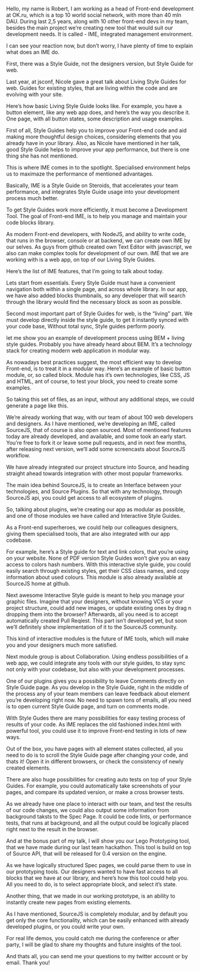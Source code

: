 Hello, my name is Robert, I am working as a head of Front-end development at OK.ru, which is a top 10 world social network, with more than 40 mln DAU. During last 2,5 years, along with 10 other front-end devs in my team, besides the main project we’re creating new tool that would suit our development needs. It is called - IME, integrated management environment.

I can see your reaction now, but don’t worry, I have plenty of time to explain what does an IME do.

First, there was a Style Guide, not the designers version, but Style Guide for web.

Last year, at jsconf, Nicole gave a great talk about Living Style Guides for web. Guides for existing styles, that are living within the code and are evolving with your site.

Here’s how basic Living Style Guide looks like. For example, you have a button element, like any web app does, and here’s the way you describe it. One page, with all button states, some description and usage examples.

First of all, Style Guides help you to improve your Front-end code and aid making more thoughtful design choices, considering elements that you already have in your library. Also, as Nicole have mentioned in her talk, good Style Guide helps to improve your app performance, but there is one thing she has not mentioned.

This is where IME comes in to the spotlight. Specialised environment helps us to maximaze the performance of mentioned advantages.

Basically, IME is a Style Guide on Steroids, that accelerates your team performance, and integrates Style Guide usage into your development process much better.

To get Style Guides work more efficiently, it must become a Development Tool. The goal of Front-end IME, is to help you manage and maintain your code blocks library.

As modern Front-end developers, with NodeJS, and ability to write code, that runs in the browser, console or at backend, we can create own IME by our selves. As guys from github created own Text Editor with javascript, we also can make complex tools for development of our own. IME that we are working with is a web app, on top of our Living Style Guides.

Here’s the list of IME features, that I’m going to talk about today.

Lets start from essentials. Every Style Guide must have a convenient navigation both within a single page, and across whole library. In our app, we have also added blocks thumbnails, so any developer that will search through the library would find the necessary block as soon as possible.

Second most important part of Style Guides for web, is the “living” part. We must develop directly inside the style guide, to get it instantly synced with your code base, Without total sync, Style guides perform poorly.

let me show you an example of development process using BEM + living style guides. Probably you have already heard about BEM. It’s a technology stack for creating modern web application in modular way.

As nowadays best practices suggest, the most efficient way to develop Front-end, is to treat it in a modular way. Here’s an example of basic button module, or, so called block. Module has it’s own technologies, like CSS, JS and HTML, ant of course, to test your block, you need to create some examples.

So taking this set of files, as an input, without any additional steps, we could generate a page like this.

We’re already working that way, with our team of about 100 web developers and designers. As I have mentioned, we’re developing an IME, called SourceJS, that of course  is also open sourced. Most of mentioned features today are already developed, and available, and some took an early start. You’re free to fork it or leave some pull requests, and in next few months, after releasing next version, we’ll add some screencasts about SourceJS workflow.

We have already integrated our project structure into Source, and heading straight ahead towards integration with other most popular frameworks.

The main idea behind SourceJS, is to create an Interface between your technologies, and Source Plugins. So that with any technology, through SourceJS api, you could get access to all ecosystem of plugins.

So, talking about plugins, we’re creating our app as modular as possible, and one of those modules we have called and Interactive Style Guides.

As a Front-end superheroes, we could help our colleagues designers, giving them specialised tools, that are also integrated with our app codebase.

For example, here’s a Style guide for text and link colors, that you’re using on your website. None of PDF version Style Guides won’t give you an easy access to colors hash numbers. With this interactive style guide, you could easily search through existing styles, get their CSS class names, and copy information about used colours. This module is also already available at SourceJS home at github.

Next awesome Interactive Style guide is meant to help you manage your graphic files. Imagine that your designers, without knowing VCS or your project structure, could add new images, or update existing ones by drag n dropping them into the browser? Afterwards, all you need is to accept automatically created Pull Reqiest. This part isn’t developеd yet, but soon we’ll definitely show implementation of it to the SourceJS community.

This kind of interactive modules is the future of IME tools, which will make you and your designers much more satisfied.

Next module group is about Collaboration. Using endless possibilities of a web app, we could integrate any tools with our style guides, to stay sync not only with your codebase, but also with your development processes.

One of our plugins gives you a possibility to leave Comments directly on Style Guide page. As you develop in the Style Guide, right in the middle of the process any of your team members can leave feedback about element you’re developing right now. No need to spawn tons of emails, all you need is to open current Style Guide page, and turn on comments mode.

With Style Gudes there are many possibilities for easy testing process of results of your code. As IME replaces the old fashioned index.html with powerful tool, you could use it to improve Front-end testing in lots of new ways.

Out of the box, you have pages with all element states collected, all you need to do is to scroll the Style Guide page after changing your code, and thats it! Open it in different browsers, or check the consistency of newly created elements.

There are also huge possibilities for creating auto tests on top of your Style Guides. For example, you could automatically take screenshots of your pages, and compare its updated version, or make a cross browser tests.

As we already have one place to interact with our team, and test the results of our code changes, we could also output some information from background taksts to the Spec Page. It could be code lints, or performance tests, that runs at background, and all the output could be logically placed right next to the result in the browser.

And at the bonus part of my talk, I will show you our Lego Prototyping tool, that we have made during our last team hackathon. This tool is build on top of Source API, that will be released for 0.4 version on the engine.

As we have logically structured Spec pages, we could parse them to use in our prototyping tools. Our designers wanted to have fast access to all blocks that we have at our library, and here’s how this  tool could help you. All you need to do, is to select appropriate block, and select it’s state.

Another thing, that we made in our working prototype, is an ability to instantly create new pages from existing elements.

As I have mentioned, SourceJS is completely modular, and by default you get only the core functionality, which can be easily enhanced with already developed plugins, or you could write your own.

For real life demos, you could catch me during the conference or after party, I will be glad to share my thoughts and future insights of the tool.

And thats all, you can send me your questions to my twitter account or by email. Thank you!